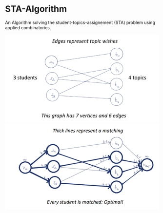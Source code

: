 # STA-Algorithm
An Algorithm solving the student-topics-assignement (STA) problem using applied combinatorics.

![An example graph](https://github.com/FrederikHeck/STA-Algorithm/blob/main/present/example_matching1.PNG)
![An example matching](https://github.com/FrederikHeck/STA-Algorithm/blob/main/present/example_matching2.PNG)
